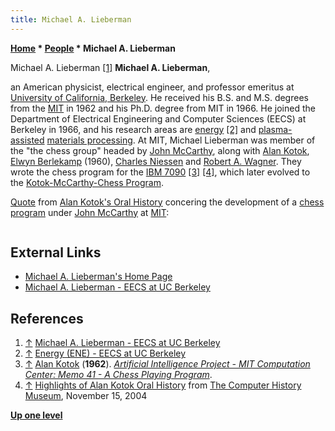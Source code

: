 ```yaml
---
title: Michael A. Lieberman
---
```

**[Home](Home "Home") \* [People](People "People") \* Michael A. Lieberman**



 [](https://www2.eecs.berkeley.edu/Faculty/Homepages/lieberman.html) Michael A. Lieberman <a id="cite-note-1" href="#cite-ref-1">[1]</a> 
**Michael A. Lieberman**,   

an American physicist, electrical engineer, and professor emeritus at [University of California, Berkeley](University_of_California,_Berkeley "University of California, Berkeley"). He received his B.S. and M.S. degrees from the [MIT](Massachusetts_Institute_of_Technology "Massachusetts Institute of Technology") in 1962 and his Ph.D. degree from MIT in 1966.
He joined the Department of Electrical Engineering and Computer Sciences (EECS) at Berkeley in 1966, and his research areas are [energy](https://en.wikipedia.org/wiki/Energy) <a id="cite-note-2" href="#cite-ref-2">[2]</a> and [plasma-assisted](https://en.wikipedia.org/wiki/Plasma_%28physics%29) [materials processing](https://en.wikipedia.org/wiki/Materials_processing). 
At MIT, Michael Lieberman was member of the "the chess group" headed by [John McCarthy](John_McCarthy "John McCarthy"), along with [Alan Kotok](Alan_Kotok "Alan Kotok"), [Elwyn Berlekamp](Elwyn_Berlekamp "Elwyn Berlekamp") (1960), [Charles Niessen](Charles_Niessen "Charles Niessen") and [Robert A. Wagner](Robert_A._Wagner "Robert A. Wagner"). They wrote the chess program for the [IBM 7090](IBM_7090 "IBM 7090") <a id="cite-note-3" href="#cite-ref-3">[3]</a> <a id="cite-note-4" href="#cite-ref-4">[4]</a>, which later evolved to the [Kotok-McCarthy-Chess Program](Kotok-McCarthy-Program "Kotok-McCarthy-Program"). 






[Quote](Template:Quote_Alan_Kotok "Template:Quote Alan Kotok") from [Alan Kotok's Oral History](Alan_Kotok#Oral_History "Alan Kotok") concering the development of a [chess program](Kotok-McCarthy-Program "Kotok-McCarthy-Program") under [John McCarthy](John_McCarthy "John McCarthy") at [MIT](Massachusetts_Institute_of_Technology "Massachusetts Institute of Technology"):




```C++So there were a total of five people. There was the initial four were, besides me, [Charles Niessen](Charles_Niessen "Charles Niessen"), Chuck Niessen, whose these days is some sort of director over at [Lincoln Lab](https://en.wikipedia.org/wiki/MIT_Lincoln_Laboratory). And Mike Lieberman, who is on the faculty at [Berkeley](University_of_California,_Berkeley "University of California, Berkeley"). And [Elwyn Berlekamp](Elwyn_Berlekamp "Elwyn Berlekamp"), who is also Berkeley faculty, and fairly famous computer game theory person. Elwyn dropped out of this project at some point, and [Bob Wagner](Robert_A._Wagner "Robert A. Wagner"), another so these were all sort of East Campus [Model Railroad Club](https://en.wikipedia.org/wiki/Tech_Model_Railroad_Club) friends - and Bob Wagner is at, I think, [University of North Carolina](https://en.wikipedia.org/wiki/North_Carolina_Central_University) - what’s in [Raleigh-Durham](https://en.wikipedia.org/wiki/Research_Triangle)?

```

## External Links


* [Michael A. Lieberman's Home Page](https://people.eecs.berkeley.edu/~lieber/)
* [Michael A. Lieberman - EECS at UC Berkeley](https://www2.eecs.berkeley.edu/Faculty/Homepages/lieberman.html)


## References


1. <a id="cite-ref-1" href="#cite-note-1">↑</a> [Michael A. Lieberman - EECS at UC Berkeley](https://www2.eecs.berkeley.edu/Faculty/Homepages/lieberman.html)
2. <a id="cite-ref-2" href="#cite-note-2">↑</a> [Energy (ENE) - EECS at UC Berkeley](https://www2.eecs.berkeley.edu/Research/Areas/ENE/)
3. <a id="cite-ref-3" href="#cite-note-3">↑</a> [Alan Kotok](Alan_Kotok "Alan Kotok") (**1962**). *[Artificial Intelligence Project - MIT Computation Center: Memo 41 - A Chess Playing Program](http://www.kotok.org/AI_Memo_41.html)*.
4. <a id="cite-ref-4" href="#cite-note-4">↑</a> [Highlights of Alan Kotok Oral History](https://www.computerhistory.org/chess/orl-433444ecc827d/) from [The Computer History Museum](The_Computer_History_Museum "The Computer History Museum"), November 15, 2004

**[Up one level](People "People")**







 

